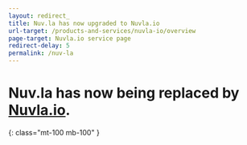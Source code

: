 ```yaml
---
layout: redirect_
title: Nuv.la has now upgraded to Nuvla.io
url-target: /products-and-services/nuvla-io/overview
page-target: Nuvla.io service page
redirect-delay: 5
permalink: /nuv-la
---
```


# Nuv.la has now being replaced by [Nuvla.io](https://nuvla.io).
{: class="mt-100 mb-100" }
